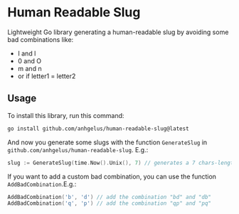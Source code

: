 # Human Readable Slug

Lightweight Go library generating a human-readable slug by avoiding some bad combinations like:
- I and l
- 0 and O
- m and n
- or if letter1 = letter2

## Usage

To install this library, run this command:
```bash
go install github.com/anhgelus/human-readable-slug@latest
```

And now you generate some slugs with the function `GenerateSlug` in `github.com/anhgelus/human-readable-slug`. E.g.:
```go
slug := GenerateSlug(time.Now().Unix(), 7) // generates a 7 chars-length slug with the current timestamp as seed 
```

If you want to add a custom bad combination, you can use the function `AddBadCombination`.E.g.:
```go
AddBadCombination('b', 'd') // add the combination "bd" and "db"
AddBadCombination('q', 'p') // add the combination "qp" and "pq"
```
